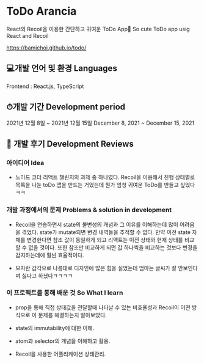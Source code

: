 #  ToDo Arancia

React와 Recoil을 이용한 간단하고 귀여운 ToDo App🍊
So cute ToDo app usig React and Recoil

https://bamichoi.github.io/todo/

## 💻개발 언어 및 환경 Languages

Frontend : React.js, TypeScript

## ⏱개발 기간 Development period
  
2021년 12월 8일 ~ 2021년 12월 15일 
December 8, 2021 ~ December 15, 2021  
  

## 📝 개발 후기 Development Reviews


### 아이디어 Idea

- 노마드 코더 리액트 챌린지의 과제 중 하나였다. Recoil을 이용해서 진행 상태별로 목록을 나눈 toDo 앱을 만드는 거였는데 뭔가 엄청 귀여운 ToDo를 만들고 싶었다ㅋㅋ


### 개발 과정에서의 문제 Problems & solution in development

- Recoil을 연습하면서 state의 불변성의 개념과 그 이유를 이해하는데 많이 어려움을 겪었다. state가 mutate되면 변경 내역들을 추적할 수 없다. 만약 이전 state 자체를 변경한다면 참조 값이 동일하게 되고 리액트는 이전 상태와 현재 상태를 비교할 수 없을 것이다. 또한 참조만 비교하게 되면 값 하나씩을 비교하는 것보다 변경을 감지하는데에 훨씬 효율적이다. 

- 모자란 감각으로 나름대로 디자인에 많은 힘을 실었는데 엄마는 글씨가 잘 안보인다며 싫다고 하셨다ㅋㅋㅋㅋ
  
### 이 프로젝트를 통해 배운 것 So What I learn

- prop을 통해 직접 상태값을 전달할때 나타날 수 있는 비효율성과 Recoil이 어떤 방식으로 이 문제를 해결하는지 알아보았다.
  
- state의 immutability에 대한 이해.

- atom과 selector의 개념을 이해하고 활용.

- Recoil을 사용한 어플리케이션 상태관리.

